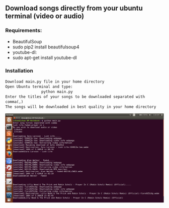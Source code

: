 ## Download songs directly from your ubuntu terminal (video or audio)
### Requirements:
*  BeautifulSoup
  * sudo pip2 install beautifulsoup4
*  youtube-dl:
  * sudo apt-get install youtube-dl

### Installation

```
Download main.py file in your home directory
Open Ubuntu terminal and type:
				python main.py
Enter the titles of your songs to be downloaded separated with comma(,)
The songs will be downloaded in best quality in your home directory
```

![image](https://github.com/ishan-nitj/youtube-video-downloader/blob/master/image.png)


